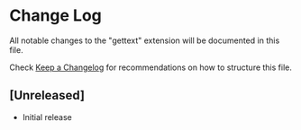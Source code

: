 # Change Log

All notable changes to the "gettext" extension will be documented in this file.

Check [Keep a Changelog](http://keepachangelog.com/) for recommendations on how to structure this file.

## [Unreleased]

- Initial release
